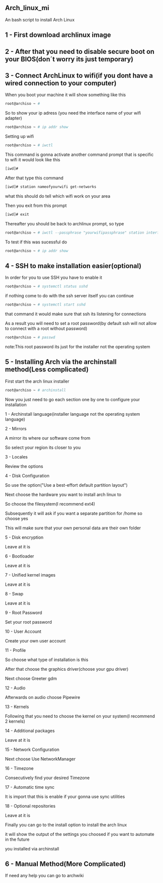## Arch_linux_mi

An bash script to install Arch Linux

## 1 - First download archlinux image

## 2 - After that you need to disable secure boot on your BIOS(don´t worry its just temporary)

## 3 - Connect ArchLinux to wifi(if you dont have a wired connection to your computer)

When you boot your machine it will show something like this

```bash
root@archiso ~ #
```

So to show your ip adress (you need the interface name of your wifi adapter)

```bash
root@archiso ~ # ip addr show
```

Setting up wifi

```bash
root@archiso ~ # iwctl
```

This command is gonna activate another command prompt that is specific to wifi it would look like this

```bash
[iwd]#
```

After that type this command

```bash
[iwd]# station nameofyourwifi get-networks
```

what this should do tell which wifi work on your area

Then you exit from this prompt

```bash
[iwd]# exit
```

Thereafter you should be back to archlinux prompt, so type

```bash
root@archiso ~ # iwctl --passphrase "yourwifipassphrase" station interfacename connect nameofwifinetwork
```

To test if this was sucessful do

```bash
root@archiso ~ # ip addr show
```

## 4 - SSH to make installation easier(optional)

In order for you to use SSH you have to enable it

```bash
root@archiso ~ # systemctl status sshd
```

if nothing come to do with the ssh server itself you can continue

```bash
root@archiso ~ # systemctl start sshd
```

that command it would make sure that ssh its listening for connections

As a result you will need to set a root password(by default ssh will not allow to connect with a root without password)

```bash
root@archiso ~ # passwd
```

note:This root password its just for the installer not the operating system

## 5 - Installing Arch via the archinstall method(Less complicated)

First start the arch linux installer

```bash
root@archiso ~ # archinstall
```

Now you just need to go each section one by one to configure your installation

1 - Archinstall language(installer language not the operating system language)

2 - Mirrors

A mirror its where our software come from

So select your region its closer to you

3 - Locales

Review the options

4 - Disk Configuration

So use the option("Use a best-effort default partition layout")

Next choose the hardware you want to install arch linux to

So choose the filesystem(I recommend ext4)

Subsequently it will ask if you want a separate partition for /home so choose yes

This will make sure that your own personal data are their own folder

5 - Disk encryption

Leave at it is

6 - Bootloader

Leave at it is

7 - Unified kernel images

Leave at it is

8 - Swap

Leave at it is

9 - Root Password 

Set your root password

10 - User Account

Create your own user account

11 - Profile

So choose what type of installation is this

After that choose the graphics driver(choose your gpu driver)

Next choose Greeter gdm

12 - Audio

Afterwards on audio choose Pipewire

13 - Kernels

Following that you need to choose the kernel on your system(I recommend 2 kernels)

14 - Additional packages

Leave at it is

15 - Network Configuration

Next choose Use NetworkManager

16 - Timezone

Consecutively find your desired Timezone

17 - Automatic time sync

It is import that this is enable if your gonna use sync utilities

18 - Optional repositories

Leave at it is

Finally you can go to the install option to install the arch linux

it will show the output of the settings you choosed if you want to automate in the future

you installed via archinstall

## 6 - Manual Method(More Complicated)


If need any help you can go to archwiki
